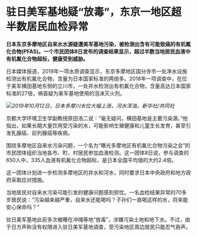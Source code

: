 

# 驻日美军基地疑“放毒”，东京一地区超半数居民血检异常

**日本东京多摩地区自来水水源疑遭美军基地污染，被检测出含有可能致癌的有机氟化合物(PFAS)。一个市民团体8日发布的调查结果显示，超过半数当地居民血液中有机氟化合物超标，健康受到威胁。**

日本媒体报道，2019年一项水质调查显示，东京多摩地区国分寺市一处净水设施检测出有机氟化合物，含量为日本国家标准的两倍多。2018年一项调查中，在位于美军横田基地东侧的立川市，一处井水检测出有机氟化合物，含量高达日本国家标准的27倍，祸首疑为美军基地使用的泡沫灭火剂。

![](https://inews.gtimg.com/om_bt/Ok1_L65TuKZEl__dOd9oxaAA4S1OM-6xXIrp2IMonL-ScAA/1000)_2019年10月12日，日本多摩川水位大幅上涨，河水浑浊。新华社/共同社_

京都大学环境卫生学副教授原田浩二说：“毫无疑问，横田基地是主要污染源。”他指出，如果长期大量饮用受污染的水，可能影响生殖健康和儿童生长发育，甚至引发乳腺癌、前列腺癌等疾病。

围绕多摩地区自来水污染问题，一个名为“曝光多摩地区有机氟化合物污染之会”的市民团体组织当地各市、町、村居民参加血液检测。这一团体8日说，参与调查的650人中，335人血液有机氟化合物超标，是日本全国平均值的大约2.4倍。

这一团体计划进一步检测多摩地区的井水和河水，同时要求日本中央政府和地方政府采取应对措施。

当地居民对自来水污染可能引发的健康问题感到担忧。一名血检结果异常的70多岁居民说：“污染越来越严重，自来水还能喝吗？子孙们一直喝这样的水，将来能安心保命吗？”

驻日美军基地此前多次被曝在冲绳等地“放毒”，涉嫌污染土地和地下水。不过，由于日方声称没有权限进入驻日美军基地调查，受污染地区周边居民只能忍气吞声。

